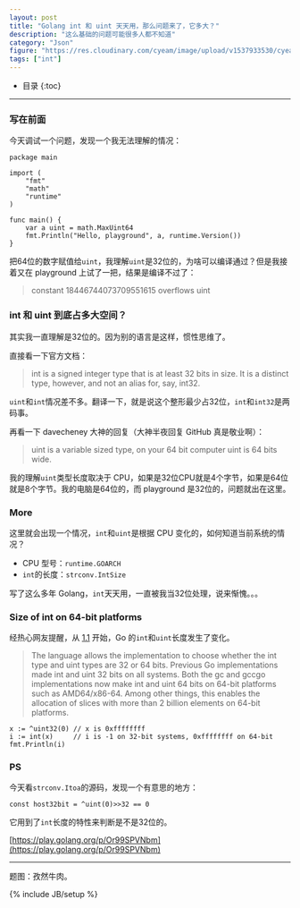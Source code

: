 ```yaml
---
layout: post
title: "Golang int 和 uint 天天用，那么问题来了，它多大？"
description: "这么基础的问题可能很多人都不知道"
category: "Json"
figure: "https://res.cloudinary.com/cyeam/image/upload/v1537933530/cyeam/blog/171218/E9lK3HAC6g.jpg?imageslim"
tags: ["int"]
---
```


* 目录
{:toc}
---

### 写在前面

今天调试一个问题，发现一个我无法理解的情况：

	package main
	
	import (
		"fmt"
		"math"
		"runtime"
	)
	
	func main() {
		var a uint = math.MaxUint64
		fmt.Println("Hello, playground", a, runtime.Version())
	}

把64位的数字赋值给`uint`，我理解`uint`是32位的，为啥可以编译通过？但是我接着又在 playground 上试了一把，结果是编译不过了：

> constant 18446744073709551615 overflows uint

### int 和 uint 到底占多大空间？

其实我一直理解是32位的。因为别的语言是这样，惯性思维了。

直接看一下官方文档：

> int is a signed integer type that is at least 32 bits in size. It is a distinct type, however, and not an alias for, say, int32.

`uint`和`int`情况差不多。翻译一下，就是说这个整形最少占32位，`int`和`int32`是两码事。

再看一下 davecheney 大神的回复（大神半夜回复 GitHub 真是敬业啊）：

> uint is a variable sized type, on your 64 bit computer uint is 64 bits wide.

我的理解`uint`类型长度取决于 CPU，如果是32位CPU就是4个字节，如果是64位就是8个字节。我的电脑是64位的，而 playground 是32位的，问题就出在这里。

### More

这里就会出现一个情况，`int`和`uint`是根据 CPU 变化的，如何知道当前系统的情况？

+ CPU 型号：`runtime.GOARCH`
+ `int`的长度：`strconv.IntSize`

写了这么多年 Golang，`int`天天用，一直被我当32位处理，说来惭愧。。。

### Size of int on 64-bit platforms

经热心网友提醒，从 [1.1](https://golang.org/doc/go1.1#int) 开始，Go 的`int`和`uint`长度发生了变化。

> The language allows the implementation to choose whether the int type and uint types are 32 or 64 bits. Previous Go implementations made int and uint 32 bits on all systems. Both the gc and gccgo implementations now make int and uint 64 bits on 64-bit platforms such as AMD64/x86-64. Among other things, this enables the allocation of slices with more than 2 billion elements on 64-bit platforms.

	x := ^uint32(0) // x is 0xffffffff
	i := int(x)     // i is -1 on 32-bit systems, 0xffffffff on 64-bit
	fmt.Println(i)



### PS

今天看`strconv.Itoa`的源码，发现一个有意思的地方：

	const host32bit = ^uint(0)>>32 == 0

它用到了`int`长度的特性来判断是不是32位的。

[https://play.golang.org/p/Or99SPVNbm](https://play.golang.org/p/Or99SPVNbm)

---

题图：孜然牛肉。

{% include JB/setup %}
